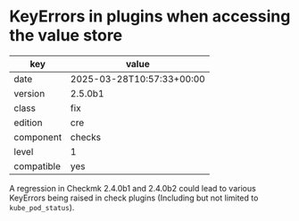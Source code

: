 [//]: # (werk v2)
# KeyErrors in plugins when accessing the value store

key        | value
---------- | ---
date       | 2025-03-28T10:57:33+00:00
version    | 2.5.0b1
class      | fix
edition    | cre
component  | checks
level      | 1
compatible | yes

A regression in Checkmk 2.4.0b1 and 2.4.0b2 could lead to various KeyErrors
being raised in check plugins (Including but not limited to `kube_pod_status`).
